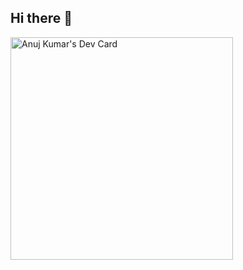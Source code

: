 ## Hi there 👋

<!--
**Anujkumarsagar/Anujkumarsagar** is a ✨ _special_ ✨ repository because its `README.md` (this file) appears on your GitHub profile.

Here are some ideas to get you started:

- 🔭 I’m currently working on ...
- 🌱 I’m currently learning ...
- 👯 I’m looking to collaborate on ...
- 🤔 I’m looking for help with ...
- 💬 Ask me about ...
- 📫 How to reach me: ...
- 😄 Pronouns: ...
- ⚡ Fun fact: ...
-->

<a href="https://app.daily.dev/rahulkumar123"><img src="https://api.daily.dev/devcards/v2/A6Fm4prqM0twLCwpN4SIn.png?r=5rn&type=default" width="356" alt="Anuj Kumar's Dev Card"/></a>
